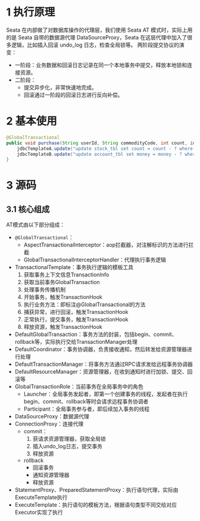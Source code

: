 # 1 执行原理
Seata 在内部做了对数据库操作的代理层，我们使用 Seata AT 模式时，实际上用的是 Seata 自带的数据源代理 DataSourceProxy，Seata 在这层代理中加入了很多逻辑，比如插入回滚 undo_log 日志，检查全局锁等。
两阶段提交协议的演变：
- 一阶段：业务数据和回滚日志记录在同一个本地事务中提交，释放本地锁和连接资源。
- 二阶段：
    - 提交异步化，非常快速地完成。
    - 回滚通过一阶段的回滚日志进行反向补偿。
# 2 基本使用
```java
@GlobalTransactional
public void purchase(String userId, String commodityCode, int count, int money) {
    jdbcTemplateA.update("update stock_tbl set count = count - ? where commodity_code = ?", new Object[] {count, commodityCode});
    jdbcTemplateB.update("update account_tbl set money = money - ? where user_id = ?", new Object[] {money, userId});
}
```
# 3 源码
## 3.1 核心组成
AT模式由以下部分组成：
- `@GlobalTransactional`：
	- AspectTransactionalInterceptor：aop拦截器，对注解标识的方法进行拦截
	- GlobalTransactionalInterceptorHandler：代理执行事务逻辑
- TransactionalTemplate：事务执行逻辑的模板工具
	1.  获取事务上下文信息TransactionInfo
	2. 获取当前事务GlobalTransaction
	3. 处理事务传播机制
	4. 开始事务，触发TransactionHook
	5. 执行业务方法：即标注@GlobalTransactional的方法
	6. 捕获异常，进行回滚，触发TransactionHook
	7. 正常执行，提交事务，触发TransactionHook
	8. 释放资源，触发TransactionHook
- DefaultGlobalTransaction：事务方法的封装，包括begin、commit、rollback等，实际执行交给TransactionManager处理
- DefaultCoordinator：事务协调器，负责接收通知，然后转发给资源管理器进行处理
- DefaultTransactionManager：将事务方法通过RPC请求发给远程事务协调器
- DefaultResourceManager：资源管理器，在收到通知时进行加锁、提交、回滚等
- GlobalTransactionRole：当前事务在全局事务中的角色
	- Launcher：全局事务发起者，即第一个创建事务的线程，发起者在执行begin、commit、rollback等时会请求远程事务协调者
	- Participant：全局事务参与者，即后续加入事务的线程
- DataSourceProxy：数据源代理
- ConnectionProxy：连接代理
	- commit：
		1. 获请求资源管理器，获取全局锁
		2. 插入undo_log日志，提交事务
		3. 释放资源
	- rollback
		- 回滚事务
		- 通知资源管理器
		- 释放资源
- StatementProxy、PreparedStatementProxy：执行语句代理，实际由ExecuteTemplate执行
- ExecuteTemplate：执行语句的模板方法，根据语句类型不同交给对应Executor实现了执行
